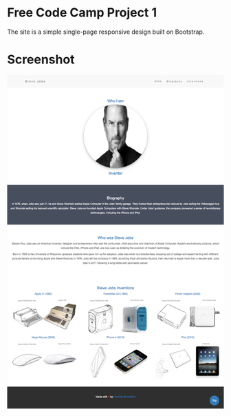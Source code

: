 # Free Code Camp Project 1
The site is a simple single-page responsive design built on Bootstrap. 

# Screenshot

![Landing Page](images/Tribute-Page.png)
